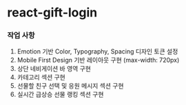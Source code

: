 # react-gift-login

### 작업 사항

1. Emotion 기반 Color, Typography, Spacing 디자인 토큰 설정
2. Mobile First Design 기반 레이아웃 구현 (max-width: 720px)
3. 상단 네비게이션 바 영역 구현
4. 카테고리 섹션 구현
5. 선물할 친구 선택 및 응원 메시지 섹션 구현
6. 실시간 급상승 선물 랭킹 섹션 구현

